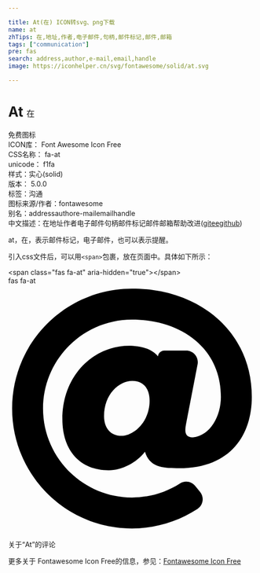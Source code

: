 ```yaml
---

title: At(在) ICON转svg、png下载
name: at
zhTips: 在,地址,作者,电子邮件,句柄,邮件标记,邮件,邮箱
tags: ["communication"]
pre: fas
search: address,author,e-mail,email,handle
image: https://iconhelper.cn/svg/fontawesome/solid/at.svg

---
```


# At  <small style="font-size: 60%;font-weight: 100">在</small>


<div class="detail-page">
<p>
<span><span class="badge-success badge">免费图标</span> </span>
<br/>
<span>
ICON库：
<span class="badge-secondary badge">Font Awesome Icon Free</span> 
</span>
<br/>
<span>
CSS名称：
<span class="badge-secondary badge">fa-at</span> 
</span>
<br/>
<span>
unicode：
<span class="badge-secondary badge">f1fa</span> 
<copy-btn content='f1fa' btn-title=""></copy-btn>
<copy-btn :content='String.fromCodePoint(parseInt("f1fa", 16))' btn-title="复制U"></copy-btn>
</span><br/><span>样式：<span class="badge-light badge">实心(solid)</span></span>
<br/>
<span>
版本：
<span class="badge-secondary badge">5.0.0</span> 
</span><br/><span>标签：<span class="badge-light badge"><router-link to="/tags/communication.html">沟通</router-link></span></span>
<br/>
<span>图标来源/作者：<span class="badge-light badge">fontawesome</span></span> 
<br/>
<span>别名：<span class="badge-light badge">address</span><span class="badge-light badge">author</span><span class="badge-light badge">e-mail</span><span class="badge-light badge">email</span><span class="badge-light badge">handle</span></span><br/><span class="zh-detail">中文描述：<span class="badge-primary badge">在</span><span class="badge-primary badge">地址</span><span class="badge-primary badge">作者</span><span class="badge-primary badge">电子邮件</span><span class="badge-primary badge">句柄</span><span class="badge-primary badge">邮件标记</span><span class="badge-primary badge">邮件</span><span class="badge-primary badge">邮箱</span><span class="help-link"><span>帮助改进</span>(<a href="https://gitee.com/liuwave/icon-helper/edit/master/json/fontawesome/solid/at.json" target="_blank" rel="noopener noreferrer">gitee</a><a href="https://github.com/liuwave/icon-helper/edit/master/json/fontawesome/solid/at.json" target="_blank" rel="noopener noreferrer">github</a></span>)</span><br/>
</p>
</div><div class="description description alert alert-light">at，在，表示邮件标记，电子邮件，也可以表示提醒。</div>
<div class="alert alert-dark">
  <i class="fas fa-at fa-xs"></i>
  <i class="fas fa-at fa-sm"></i>
  <i class="fas fa-at fa-lg"></i>
  <i class="fas fa-at fa-2x"></i>
  <i class="fas fa-at fa-3x"></i>
  <i class="fas fa-at fa-5x"></i>
  <i class="fas fa-at fa-7x"></i>
</div>
<div>
  <p>引入css文件后，可以用<code>&lt;span&gt;</code>包裹，放在页面中。具体如下所示：    
  </p>
  <div class="alert alert-primary" style="font-size: 14px">
    &lt;span class="fas fa-at" aria-hidden="true"&gt;&lt;/span&gt;
    <copy-btn content='<span class="fas fa-at" aria-hidden="true"></span>'></copy-btn>
  </div>
  <div class="alert alert-secondary">
    <i class="fas fa-at"
    style="font-size: 24px"
    aria-hidden="true"></i> fas fa-at
    <copy-btn content="fas fa-at" btn-title="复制图标名称"></copy-btn>
  </div>
</div>
<div id="svg" class="svg-wrap">
<svg xmlns="http://www.w3.org/2000/svg" viewBox="0 0 512 512"><path d="M256 8C118.941 8 8 118.919 8 256c0 137.059 110.919 248 248 248 48.154 0 95.342-14.14 135.408-40.223 12.005-7.815 14.625-24.288 5.552-35.372l-10.177-12.433c-7.671-9.371-21.179-11.667-31.373-5.129C325.92 429.757 291.314 440 256 440c-101.458 0-184-82.542-184-184S154.542 72 256 72c100.139 0 184 57.619 184 160 0 38.786-21.093 79.742-58.17 83.693-17.349-.454-16.91-12.857-13.476-30.024l23.433-121.11C394.653 149.75 383.308 136 368.225 136h-44.981a13.518 13.518 0 0 0-13.432 11.993l-.01.092c-14.697-17.901-40.448-21.775-59.971-21.775-74.58 0-137.831 62.234-137.831 151.46 0 65.303 36.785 105.87 96 105.87 26.984 0 57.369-15.637 74.991-38.333 9.522 34.104 40.613 34.103 70.71 34.103C462.609 379.41 504 307.798 504 232 504 95.653 394.023 8 256 8zm-21.68 304.43c-22.249 0-36.07-15.623-36.07-40.771 0-44.993 30.779-72.729 58.63-72.729 22.292 0 35.601 15.241 35.601 40.77 0 45.061-33.875 72.73-58.161 72.73z"/></svg>
</div>
<detail full-name='fa-at'></detail>

<Vssue title="关于“At”的评论" >关于“At”的评论</Vssue>
    
<div><p>更多关于  Fontawesome Icon Free的信息，参见：<a target="_blank" href="https://iconhelper.cn/fontawesome.html">Fontawesome Icon Free</a>
</p></div>
